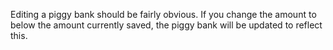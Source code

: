 Editing a piggy bank should be fairly obvious. If you change the amount to below the amount currently saved, the piggy bank will be updated to reflect this.